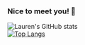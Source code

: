 ### Nice to meet you! 👋

![Lauren's GitHub stats](https://github-readme-stats.vercel.app/api?username=l-lavelle&show_icons=true&theme=dark)
<br>
[![Top Langs](https://github-readme-stats.vercel.app/api/top-langs/?username=l-lavelle&layout=donut&langs_count=8&hide=Jupyter_Notebooks)](https://github.com/l-lavelle/github-readme-stats)
<!--

Here are some ideas to get you started:

- 🔭 I’m currently working on ...
- 🌱 I’m currently learning ...
- 👯 I’m looking to collaborate on ...
- 🤔 I’m looking for help with ...
- 💬 Ask me about ...
- 📫 How to reach me: ...
- 😄 Pronouns: ...
- ⚡ Fun fact: ...
-->
